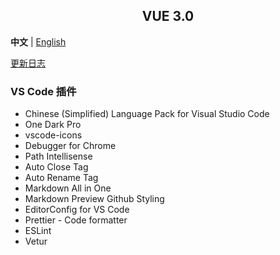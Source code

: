 <h2 align="center">VUE 3.0</h2>

**中文** | [English](./README.en-US.md)

[更新日志](CHANGELOG.zh_CN.md)

### VS Code 插件

- Chinese (Simplified) Language Pack for Visual Studio Code
- One Dark Pro
- vscode-icons
- Debugger for Chrome
- Path Intellisense
- Auto Close Tag
- Auto Rename Tag
- Markdown All in One
- Markdown Preview Github Styling
- EditorConfig for VS Code
- Prettier - Code formatter
- ESLint
- Vetur
